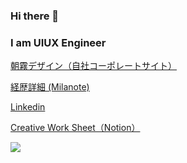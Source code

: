 ### Hi there 👋

<!--
**BoxPistols/BoxPistols** is a ✨ _special_ ✨ repository because its `README.md` (this file) appears on your GitHub profile.

Here are some ideas to get you started:

- 🔭 I’m currently working on ...
- 🌱 I’m currently learning ...
- 👯 I’m looking to collaborate on ...
- 🤔 I’m looking for help with ...
- 💬 Ask me about ...
- 📫 How to reach me: ...
- 😄 Pronouns: ...
- ⚡ Fun fact: ...
-->

### I am UIUX Engineer 

[朝霧デザイン（自社コーポレートサイト）](https://agd.tokyo/)

[経歴詳細 (Milanote)](https://app.milanote.com/1JEEsN1b1xTmbS)

[Linkedin](https://www.linkedin.com/in/a-ito/)

[Creative Work Sheet（Notion）](shorturl.at/CKMZ8)

![](https://komarev.com/ghpvc/?username=BoxPistols&color=green)
